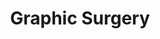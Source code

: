 ---
category: residents
layout: post
title: Graphic Surgery
profession: visual art
website: www.graphicsurgery.nl
image: /images/residents/graphicsurgery_01.jpg
---